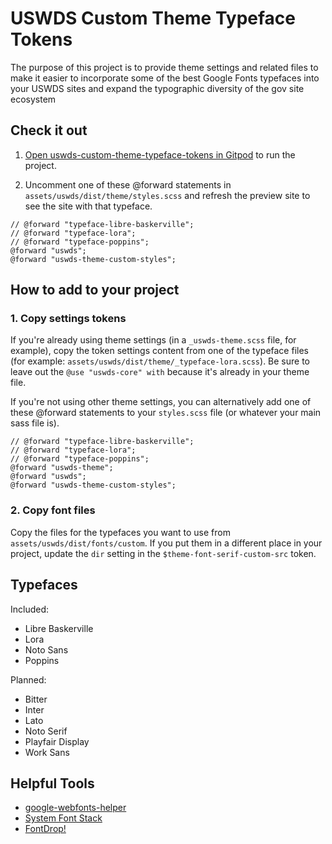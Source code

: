 # USWDS Custom Theme Typeface Tokens
The purpose of this project is to provide theme settings and related files to make it easier to incorporate some of the best Google Fonts typefaces into your USWDS sites and expand the typographic diversity of the gov site ecosystem


## Check it out

1. [Open uswds-custom-theme-typeface-tokens in Gitpod](https://gitpod.io/#https://github.com/pglevy/uswds-custom-theme-typeface-tokens) to run the project.

1. Uncomment one of these @forward statements in `assets/uswds/dist/theme/styles.scss` and refresh the preview site to see the site with that typeface.

```
// @forward "typeface-libre-baskerville";
// @forward "typeface-lora";
// @forward "typeface-poppins";
@forward "uswds";
@forward "uswds-theme-custom-styles";
```

## How to add to your project

### 1. Copy settings tokens

If you're already using theme settings (in a `_uswds-theme.scss` file, for example), copy the token settings content from one of the typeface files (for example: `assets/uswds/dist/theme/_typeface-lora.scss`). Be sure to leave out the `@use "uswds-core" with` because it's already in your theme file.

If you're not using other theme settings, you can alternatively add one of these @forward statements to your `styles.scss` file (or whatever your main sass file is).

```
// @forward "typeface-libre-baskerville";
// @forward "typeface-lora";
// @forward "typeface-poppins";
@forward "uswds-theme";
@forward "uswds";
@forward "uswds-theme-custom-styles";
```

### 2. Copy font files

Copy the files for the typefaces you want to use from `assets/uswds/dist/fonts/custom`. If you put them in a different place in your project, update the `dir` setting in the `$theme-font-serif-custom-src` token.

## Typefaces

Included:

- Libre Baskerville
- Lora
- Noto Sans
- Poppins

Planned:

- Bitter
- Inter
- Lato
- Noto Serif
- Playfair Display
- Work Sans

## Helpful Tools

- [google-webfonts-helper](https://google-webfonts-helper.herokuapp.com/fonts)
- [System Font Stack](https://systemfontstack.com/)
- [FontDrop!](https://fontdrop.info/)
